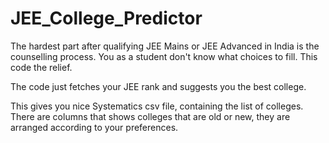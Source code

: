 # JEE_College_Predictor
The hardest part after qualifying JEE Mains or JEE Advanced in India is the counselling process. You as a student don't know what choices to fill. This code the relief.

The code just fetches your JEE rank and suggests you the best college. 

This gives you nice Systematics csv file, containing the list of colleges. There are columns that shows colleges that are old or new, they are arranged according to your preferences.
